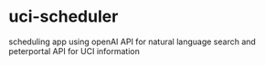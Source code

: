 # uci-scheduler
scheduling app using openAI API for natural language search and peterportal API for UCI information
